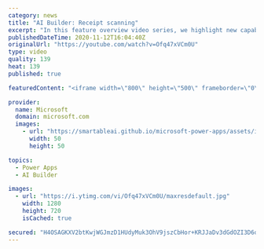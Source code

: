 ```yaml
---
category: news
title: "AI Builder: Receipt scanning"
excerpt: "In this feature overview video series, we highlight new capabilities included in the latest update to AI Builder.  Receipt scanning is a new AI Builder feature that processes receipts to identify and extract information. The AI model identifies receipt data, merchant information, total price, and taxes"
publishedDateTime: 2020-11-12T16:04:40Z
originalUrl: "https://youtube.com/watch?v=Ofq47xVCm0U"
type: video
quality: 139
heat: 139
published: true

featuredContent: "<iframe width=\"800\" height=\"500\" frameborder=\"0\" src=\"https://www.youtube.com/embed/Ofq47xVCm0U\" allow=\"accelerometer; autoplay; encrypted-media; gyroscope; picture-in-picture\" allowfullscreen></iframe>"

provider:
  name: Microsoft
  domain: microsoft.com
  images:
    - url: "https://smartableai.github.io/microsoft-power-apps/assets/images/organizations/microsoft.com-50x50.jpg"
      width: 50
      height: 50

topics:
  - Power Apps
  - AI Builder

images:
  - url: "https://i.ytimg.com/vi/Ofq47xVCm0U/maxresdefault.jpg"
    width: 1280
    height: 720
    isCached: true

secured: "H4OSAGKXV2btKwjWGJmzD1HUdyMuk3OhV9jszCbHor+KRJJaDv3dGdOZI3D6qedfr8b9v2J7xBrlKp8bZOcoSfByYuQokTo687/WubEKI1xBRqP1n655my30dZijmZBKsjRrgwsg5xGXCQ3xnnGDc8uMf3xoPXozFT68atmUJnXKQSXbGUvvU6HoPtUlFtm5t7MOaySKTLyfyMu8wDnKo67rzKC8w0A0EQscp3X9dO5y2LG9nSX5xCOZZiJ7apOtqDUrEnKWAD3XmT23oHyhnMlw4WLGJszeb7o8kkkHjfvOuOL/2ZXpF8s3lIxSrWGymV1RMgyrC4EJ4mFMtATwGHRju38Do0Wkd9JkgJC+I1jd3Kj33uQEY5P08yK935N0a4zBcP4evTKRk8AtCyEECAhMjEolBL5HYDibNAaeJ/gNGgY+sRlzHZ8c3tIzzmSZ;N9FzyldXekcmNHjvYlJbVA=="
---
```


